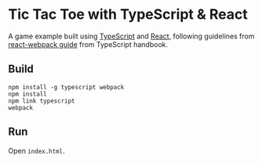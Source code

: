 # Tic Tac Toe with TypeScript & React

A game example built using [TypeScript](https://github.com/Microsoft/TypeScript) and [React](https://github.com/facebook/react), following guidelines from [react-webpack guide](https://github.com/Microsoft/TypeScript-Handbook/blob/master/pages/quick-start/react-webpack.md) from TypeScript handbook.

## Build
```
npm install -g typescript webpack
npm install
npm link typescript
webpack
```

## Run 
Open ```index.html```.
